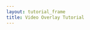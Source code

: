```yaml
---
layout: tutorial_frame
title: Video Overlay Tutorial
---
```

<script>
	var map = L.map('map');

	L.tileLayer('https://api.tiles.mapbox.com/v4/{id}/{z}/{x}/{y}.png?access_token=pk.eyJ1IjoibWFwYm94IiwiYSI6ImNpandmbXliNDBjZWd2M2x6bDk3c2ZtOTkifQ._QA7i5Mpkd_m30IGElHziw', {
		maxZoom: 18,
		attribution: 'Map data &copy; <a href="http://openstreetmap.org">OpenStreetMap</a> contributors, ' +
			'<a href="http://creativecommons.org/licenses/by-sa/2.0/">CC-BY-SA</a>, ' +
			'Imagery © <a href="http://mapbox.com">Mapbox</a>',
		id: 'mapbox.satellite'
	}).addTo(map);

	var videoUrls = [
		'https://www.mapbox.com/bites/00188/patricia_nasa.webm',
		'https://www.mapbox.com/bites/00188/patricia_nasa.mp4'
	],
	bounds = L.latLngBounds([[ 32, -130], [ 13, -100]]);

	map.fitBounds(bounds);

	var overlay = L.videoOverlay(videoUrls, bounds, {
		opacity: 0.8,
		interactive: false,
		autoplay: false
	});
	map.addLayer(overlay);

	overlay.on('load', function () {
		var MyPauseControl = L.Control.extend({
			onAdd: function() {
				var button = L.DomUtil.create('button');
				button.innerHTML = '⏸';
				L.DomEvent.on(button, 'click', function () {
					overlay.getElement().pause();
				});
				return button;
			}
		});
		var MyPlayControl = L.Control.extend({
			onAdd: function() {
				var button = L.DomUtil.create('button');
				button.innerHTML = '⏵';
				L.DomEvent.on(button, 'click', function () {
					overlay.getElement().play();
				});
				return button;
			}
		});

		var pauseControl = (new MyPauseControl()).addTo(map);
		var playControl = (new MyPlayControl()).addTo(map);
	});

</script>

